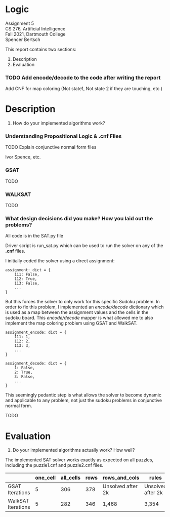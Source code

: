 # Logic

Assignment 5  
CS 276, Artificial Intelligence  
Fall 2021, Dartmouth College  
Spencer Bertsch

This report contains two sections: 
1. Description
2. Evaluation

### TODO Add encode/decode to the code after writing the report 

Add CNF for map coloring (Not state1, Not state 2 if they are touching, etc.)

# Description

1. How do your implemented algorithms work?

### Understanding Propositional Logic & .cnf Files

TODO Explain conjunctive normal form files

Ivor Spence, etc. 

### GSAT
TODO

### WALKSAT
TODO

### What design decisions did you make? How you laid out the problems?

All code is in the SAT.py file

Driver script is run_sat.py which can be used to run the solver on any of the **.cnf** files. 

I initially coded the solver using a direct assignment:

```
assignment: dict = {
    111: False, 
    112: True, 
    113: False, 
    ...
}
```

But this forces the solver to only work for this specific Sudoku problem. In order to fix this problem, 
I implemented an *encode/decode* dictionary which is used as a map between the assignment values and the cells in the sudoku board. 
This *encode/decode* mapper is what allowed me to also implement the map coloring problem using GSAT and WalkSAT. 

```
assignment_encode: dict = {
    111: 1, 
    112: 2, 
    113: 3, 
    ...
}

assignment_decode: dict = {
    1: False, 
    2: True, 
    3: False, 
    ...
}
```

This seemingly pedantic step is what allows the solver to become dynamic and applicable to any problem, not just the sudoku problems
in conjunctive normal form. 

TODO 

# Evaluation

1. Do your implemented algorithms actually work? How well? 

The implemented SAT solver works exactly as expected on all puzzles, including the puzzle1.cnf and puzzle2.cnf files. 

|                    | one_cell | all_cells | rows | rows_and_cols     | rules             | puzzle1           | puzzle2           |
|--------------------|----------|-----------|------|-------------------|-------------------|-------------------|-------------------|
| GSAT Iterations    | 5        | 306       | 378  | Unsolved after 2k | Unsolved after 2k | Unsolved after 2k | Unsolved after 2k |
| WalkSAT Iterations | 5        | 282       | 346  | 1,468             | 3,354             | 6,784             | 59,012            |